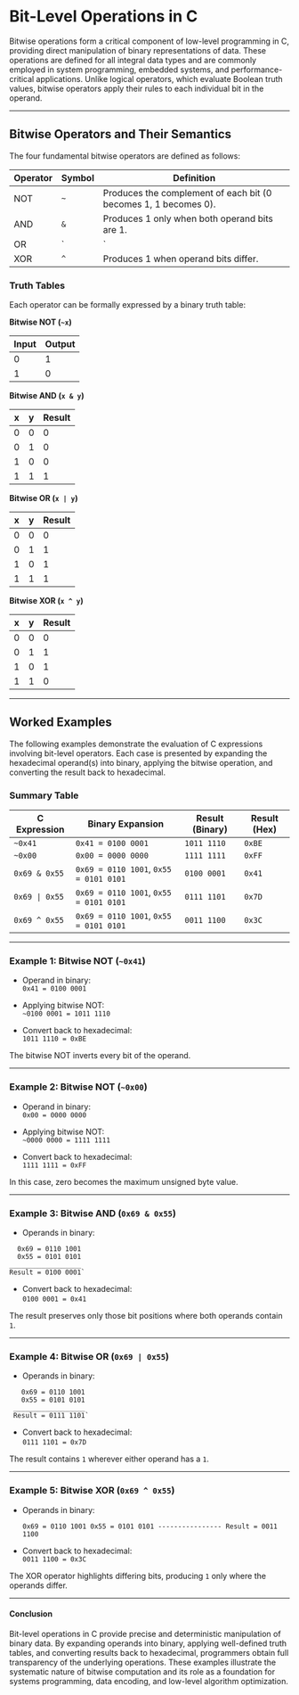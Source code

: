 # Bit-Level Operations in C

Bitwise operations form a critical component of low-level programming in C, providing direct manipulation of binary representations of data. These operations are defined for all integral data types and are commonly employed in system programming, embedded systems, and performance-critical applications. Unlike logical operators, which evaluate Boolean truth values, bitwise operators apply their rules to each individual bit in the operand.

---

## Bitwise Operators and Their Semantics

The four fundamental bitwise operators are defined as follows:

|Operator|Symbol|Definition|
|---|---|---|
|NOT|`~`|Produces the complement of each bit (0 becomes 1, 1 becomes 0).|
|AND|`&`|Produces 1 only when both operand bits are 1.|
|OR|`|`|
|XOR|`^`|Produces 1 when operand bits differ.|

### Truth Tables

Each operator can be formally expressed by a binary truth table:

**Bitwise NOT (`~x`)**

|Input|Output|
|---|---|
|0|1|
|1|0|

**Bitwise AND (`x & y`)**

| x   | y   | Result |
| --- | --- | ------ |
| 0   | 0   | 0      |
| 0   | 1   | 0      |
| 1   | 0   | 0      |
| 1   | 1   | 1      |

**Bitwise OR (`x | y`)**

|x|y|Result|
|---|---|---|
|0|0|0|
|0|1|1|
|1|0|1|
|1|1|1|

**Bitwise XOR (`x ^ y`)**

|x|y|Result|
|---|---|---|
|0|0|0|
|0|1|1|
|1|0|1|
|1|1|0|

---

## Worked Examples

The following examples demonstrate the evaluation of C expressions involving bit-level operators. Each case is presented by expanding the hexadecimal operand(s) into binary, applying the bitwise operation, and converting the result back to hexadecimal.

### Summary Table

|C Expression|Binary Expansion|Result (Binary)|Result (Hex)|
|---|---|---|---|
|`~0x41`|`0x41 = 0100 0001`|`1011 1110`|`0xBE`|
|`~0x00`|`0x00 = 0000 0000`|`1111 1111`|`0xFF`|
|`0x69 & 0x55`|`0x69 = 0110 1001`, `0x55 = 0101 0101`|`0100 0001`|`0x41`|
|`0x69 \| 0x55`|`0x69 = 0110 1001`, `0x55 = 0101 0101`|`0111 1101`|`0x7D`|
|`0x69 ^ 0x55`|`0x69 = 0110 1001`, `0x55 = 0101 0101`|`0011 1100`|`0x3C`|

---

### Example 1: Bitwise NOT (`~0x41`)

- Operand in binary:  
    `0x41 = 0100 0001`

- Applying bitwise NOT:  
    `~0100 0001 = 1011 1110`

- Convert back to hexadecimal:  
    `1011 1110 = 0xBE`

The bitwise NOT inverts every bit of the operand.

---

### Example 2: Bitwise NOT (`~0x00`)

- Operand in binary:  
    `0x00 = 0000 0000`

- Applying bitwise NOT:  
    `~0000 0000 = 1111 1111`

- Convert back to hexadecimal:  
    `1111 1111 = 0xFF`


In this case, zero becomes the maximum unsigned byte value.

---

### Example 3: Bitwise AND (`0x69 & 0x55`)

- Operands in binary:

``` 
  0x69 = 0110 1001 
  0x55 = 0101 0101 
__________________ 
Result = 0100 0001`
```

- Convert back to hexadecimal:  
    `0100 0001 = 0x41`


The result preserves only those bit positions where both operands contain `1`.

---

### Example 4: Bitwise OR (`0x69 | 0x55`)

- Operands in binary:

```
   0x69 = 0110 1001 
   0x55 = 0101 0101 
 __________________
 Result = 0111 1101`   
``` 

- Convert back to hexadecimal:  
    `0111 1101 = 0x7D`


The result contains `1` wherever either operand has a `1`.

---

### Example 5: Bitwise XOR (`0x69 ^ 0x55`)

- Operands in binary:

    `0x69 = 0110 1001 0x55 = 0101 0101 ---------------- Result = 0011 1100`

- Convert back to hexadecimal:  
    `0011 1100 = 0x3C`


The XOR operator highlights differing bits, producing `1` only where the operands differ.

---

#### Conclusion

Bit-level operations in C provide precise and deterministic manipulation of binary data. By expanding operands into binary, applying well-defined truth tables, and converting results back to hexadecimal, programmers obtain full transparency of the underlying operations. These examples illustrate the systematic nature of bitwise computation and its role as a foundation for systems programming, data encoding, and low-level algorithm optimization.